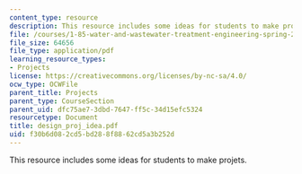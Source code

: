 ```yaml
---
content_type: resource
description: This resource includes some ideas for students to make projets.
file: /courses/1-85-water-and-wastewater-treatment-engineering-spring-2006/f30b6d082cd5bd288f8862cd5a3b252d_design_proj_idea.pdf
file_size: 64656
file_type: application/pdf
learning_resource_types:
- Projects
license: https://creativecommons.org/licenses/by-nc-sa/4.0/
ocw_type: OCWFile
parent_title: Projects
parent_type: CourseSection
parent_uid: dfc75ae7-3dbd-7647-ff5c-34d15efc5324
resourcetype: Document
title: design_proj_idea.pdf
uid: f30b6d08-2cd5-bd28-8f88-62cd5a3b252d
---
```

This resource includes some ideas for students to make projets.